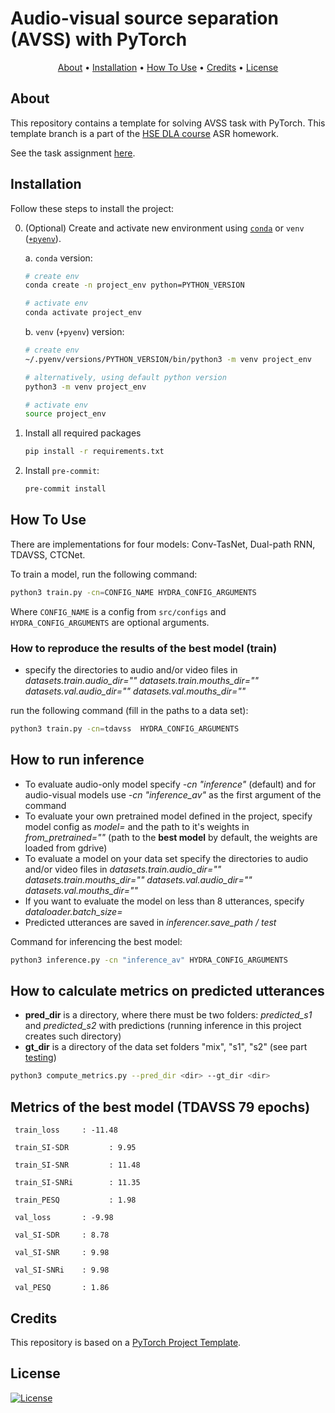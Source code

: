 # Audio-visual source separation (AVSS) with PyTorch

<p align="center">
  <a href="#about">About</a> •
  <a href="#installation">Installation</a> •
  <a href="#how-to-use">How To Use</a> •
  <a href="#credits">Credits</a> •
  <a href="#license">License</a>
</p>

## About

This repository contains a template for solving AVSS task with PyTorch. This template branch is a part of the [HSE DLA course](https://github.com/markovka17/dla) ASR homework.

See the task assignment [here](https://github.com/markovka17/dla/tree/2024/project_avss).

## Installation

Follow these steps to install the project:

0. (Optional) Create and activate new environment using [`conda`](https://conda.io/projects/conda/en/latest/user-guide/getting-started.html) or `venv` ([`+pyenv`](https://github.com/pyenv/pyenv)).

   a. `conda` version:

   ```bash
   # create env
   conda create -n project_env python=PYTHON_VERSION

   # activate env
   conda activate project_env
   ```

   b. `venv` (`+pyenv`) version:

   ```bash
   # create env
   ~/.pyenv/versions/PYTHON_VERSION/bin/python3 -m venv project_env

   # alternatively, using default python version
   python3 -m venv project_env

   # activate env
   source project_env
   ```

1. Install all required packages

   ```bash
   pip install -r requirements.txt
   ```

2. Install `pre-commit`:
   ```bash
   pre-commit install
   ```

## How To Use
There are implementations for four models: Conv-TasNet, Dual-path RNN, TDAVSS, CTCNet.

To train a model, run the following command:

```bash
python3 train.py -cn=CONFIG_NAME HYDRA_CONFIG_ARGUMENTS
```

Where `CONFIG_NAME` is a config from `src/configs` and `HYDRA_CONFIG_ARGUMENTS` are optional arguments.

### How to reproduce the results of the best model (train)

- specify the directories to audio and/or video files in *datasets.train.audio_dir="" datasets.train.mouths_dir="" datasets.val.audio_dir="" datasets.val.mouths_dir=""*

run the following command (fill in the paths to a data set):

```bash
python3 train.py -cn=tdavss  HYDRA_CONFIG_ARGUMENTS
```

## How to run inference

- To evaluate audio-only model specify *-cn "inference"* (default) and for audio-visual models use *-cn "inference_av"* as the first argument of the command
- To evaluate your own pretrained model defined in the project, specify model config as *model=* and the path to it's weights in *from_pretrained=""* (path to the **best model** by default, the weights are loaded from gdrive)
- To evaluate a model on your data set specify the directories to audio and/or video files in *datasets.train.audio_dir="" datasets.train.mouths_dir="" datasets.val.audio_dir="" datasets.val.mouths_dir=""*
- If you want to evaluate the model on less than 8 utterances, specify *dataloader.batch_size=*
- Predicted utterances are saved in *inferencer.save_path / test*

Command for inferencing the best model:

```bash
python3 inference.py -cn "inference_av" HYDRA_CONFIG_ARGUMENTS
```

## How to calculate metrics on predicted utterances

- **pred_dir** is a directory, where there must be two folders: *predicted_s1* and *predicted_s2* with predictions (running inference in this project creates such directory)
- **gt_dir** is a directory of the data set folders "mix", "s1", "s2" (see part [testing](https://github.com/markovka17/dla/tree/2024/project_avss))

```bash
python3 compute_metrics.py --pred_dir <dir> --gt_dir <dir>
```

## Metrics of the best model (TDAVSS 79 epochs)

     train_loss     : -11.48
     
     train_SI-SDR         : 9.95
     
     train_SI-SNR         : 11.48
     
     train_SI-SNRi        : 11.35
     
     train_PESQ           : 1.98

     val_loss       : -9.98
     
     val_SI-SDR     : 8.78
     
     val_SI-SNR     : 9.98
     
     val_SI-SNRi    : 9.98
     
     val_PESQ       : 1.86

     
## Credits

This repository is based on a [PyTorch Project Template](https://github.com/Blinorot/pytorch_project_template).

## License

[![License](https://img.shields.io/badge/license-MIT-blue.svg)](/LICENSE)
